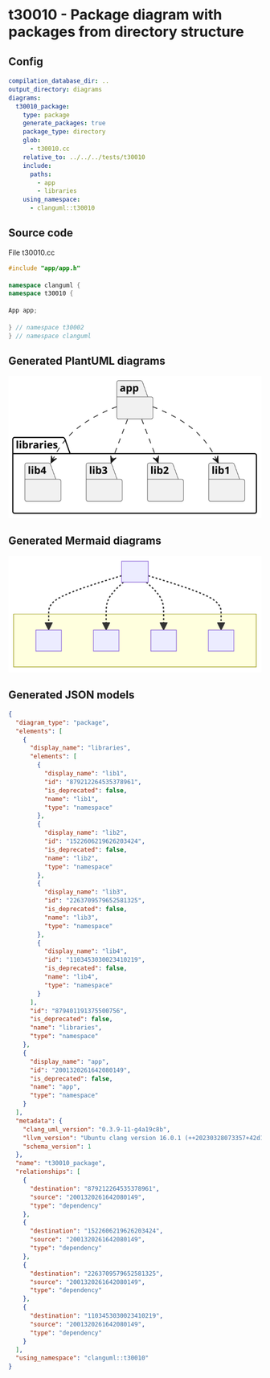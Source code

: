 # t30010 - Package diagram with packages from directory structure
## Config
```yaml
compilation_database_dir: ..
output_directory: diagrams
diagrams:
  t30010_package:
    type: package
    generate_packages: true
    package_type: directory
    glob:
      - t30010.cc
    relative_to: ../../../tests/t30010
    include:
      paths:
        - app
        - libraries
    using_namespace:
      - clanguml::t30010
```
## Source code
File t30010.cc
```cpp
#include "app/app.h"

namespace clanguml {
namespace t30010 {

App app;

} // namespace t30002
} // namespace clanguml

```
## Generated PlantUML diagrams
![t30010_package](./t30010_package.svg "Package diagram with packages from directory structure")
## Generated Mermaid diagrams
![t30010_package](./t30010_package_mermaid.svg "Package diagram with packages from directory structure")
## Generated JSON models
```json
{
  "diagram_type": "package",
  "elements": [
    {
      "display_name": "libraries",
      "elements": [
        {
          "display_name": "lib1",
          "id": "879212264535378961",
          "is_deprecated": false,
          "name": "lib1",
          "type": "namespace"
        },
        {
          "display_name": "lib2",
          "id": "1522606219626203424",
          "is_deprecated": false,
          "name": "lib2",
          "type": "namespace"
        },
        {
          "display_name": "lib3",
          "id": "2263709579652581325",
          "is_deprecated": false,
          "name": "lib3",
          "type": "namespace"
        },
        {
          "display_name": "lib4",
          "id": "1103453030023410219",
          "is_deprecated": false,
          "name": "lib4",
          "type": "namespace"
        }
      ],
      "id": "879401191375500756",
      "is_deprecated": false,
      "name": "libraries",
      "type": "namespace"
    },
    {
      "display_name": "app",
      "id": "2001320261642080149",
      "is_deprecated": false,
      "name": "app",
      "type": "namespace"
    }
  ],
  "metadata": {
    "clang_uml_version": "0.3.9-11-g4a19c8b",
    "llvm_version": "Ubuntu clang version 16.0.1 (++20230328073357+42d1b276f779-1~exp1~20230328073502.65)",
    "schema_version": 1
  },
  "name": "t30010_package",
  "relationships": [
    {
      "destination": "879212264535378961",
      "source": "2001320261642080149",
      "type": "dependency"
    },
    {
      "destination": "1522606219626203424",
      "source": "2001320261642080149",
      "type": "dependency"
    },
    {
      "destination": "2263709579652581325",
      "source": "2001320261642080149",
      "type": "dependency"
    },
    {
      "destination": "1103453030023410219",
      "source": "2001320261642080149",
      "type": "dependency"
    }
  ],
  "using_namespace": "clanguml::t30010"
}
```
